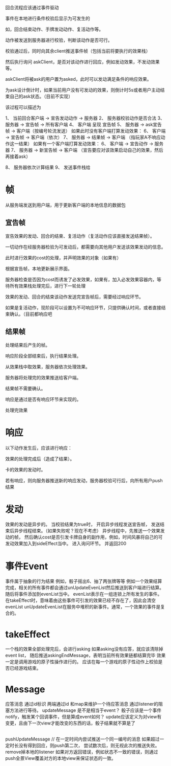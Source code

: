 回合流程应该通过事件驱动

事件在本地进行条件校验后显示为可发生的

如，回合结束动作、手牌发动动作、复活动作等。

动作被发送到服务器进行校验，判断该动作是否可行。

校验通过后，同时向其余client推送事件帧（包括当前将要执行的效果栈）

然后执行询问 askClient，是否对该动作进行回应，例如发动效果，不发动效果等。

askClient将被ask的用户置为asked，此时可以发动满足条件的响应效果。

为ask设计倒计时，如果当前用户没有可发动的效果，则倒计时5s或者用户主动结束自己的ask状态。（目前不实现）

该过程可以描述为

1、 当前回合客户端 → 宣告发动动作 → 服务器
2、 服务器校验动作是否合法
3、 服务器 → 宣告帧 → 所有客户端
4、 客户端 呈现 宣告帧
5、 服务器 → ask宣告帧 → 客户端（按编号轮流发送）
如果此时没有客户端打算发动效果： 
6、 客户端 → 宣告帧 → 客户端（依次）
7、 服务器 → 结果帧 → 客户端 （指玩家A不响应动作这一结果）
如果有一个客户端打算发动效果：
6、 客户端 → 宣告动作 → 服务器
7、 服务器 → 新宣告帧 → 客户端 （宣告要应对该效果启动自己的效果，然后再接着ask）

8、 服务器依次计算结果
9、 发送事件栈给

# 帧
从服务端发送到用户端，用于更新客户端的本地信息的数据包

## 宣告帧
宣告效果的发动、回合的结束、复活动作（复活动作应该直接发送结果帧）。

一切动作在经服务器检验为可发动后，都需要向其他用户发送该效果发动的信息。

此时进行效果的cost的处理，并声明效果的对象（如果有）

根据宣告帧，本地更新展示界面。

服务器检查是否因为cost而诱发了必发效果，如果有，加入必发效果容器内，等待所有效果栈处理完后，进行下一轮处理

效果的发动、回合的结束该动作发送完宣告帧后，需要经过响应环节。

如果是复活动作，现阶段可以设置为不可响应环节，只提供确认时间，或者直接结束确认。（目前都响应吧

## 结果帧

处理结果后产生的帧。

响应阶段全部结束后，执行结果处理。

从效果栈中取效果，服务器依次处理效果。

服务器将处理完的效果推送给客户端。

结果帧不需要确认。

响应是通过是否有响应环节来实现的。

处理完效果

# 响应
以下动作发生后，应该进行响应：

效果的处理完成后（造成了结果）。

卡的效果的发动时。

若有响应，则向服务器推送新的响应发动，服务器校验可行后，向所有用户push结果


# 发动

效果的发动是异步的。
当校验结果为true时，
开启异步线程发送宣告帧，
发送结束后异步线程结束。（如果失败呢？现在不考虑）
异步线程中，先推送一个效果发动的帧，
然后确认cost是否引发卡牌自身的副作用，例如，时间风暴将自己的可发动效果加入到sideEffect当中。
进入询问环节。
并返回200

# 事件Event
事件属于抽象的行为结果
例如，骰子摇出6、抽了两张牌等等
例如一个效果结算完成，相关的所有事件都会通过unUpdateEvenList然后推送到客户端进行结算。
随后将事件添加到evenList当中。
evenList表示在一组连锁上所有发生的事件。
在takeEffect时，意味着由这些事件可引发的效果已经不存在了，因此会清空evenList
unUpdateEvenList在服务中堆积的新事件。通常，一个效果的事件是复合的。

# takeEffect
一个栈的效果全部处理完后，会进行asking
如果asking没有应答，就应该清除掉event list，
随后推送askingEndMessage，表明当前所有效果链都结算完毕
效果一定是调用游戏的原子性操作进行的。
应该在每一个游戏的原子性动作上校验是否已经游戏结束。
# Message
应答消息 通过id标识
两端通过id 和map来维护一个待应答消息
通过listener的阻塞方法进行等待。
updateMessage 是不是相当于event？
骰子应该是一个事件 notify，触发某个回调事件，但是算成event如何？
update应该定义为对view有变更，且由下一次view才能改变的东西的话，骰子结果就不算是了
## 
pushUpdateMessage
// 在一定时间内尝试推送一个同一编号的消息
如果超过一定时长没有得到回应，则push第二次，
尝试数次后，则无视此次的推送失败。
remove掉本地的listener
如果对方返回错误，例如状态不一致的错误，则通过push全景View覆盖对方的本地view来保证状态的一致。